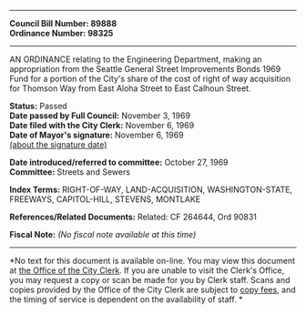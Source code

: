 * * * * *  
  
**Council Bill Number: [](#h0)[](#h2)89888**   
**Ordinance Number: 98325**  
  
* * * * *  
  
AN ORDINANCE relating to the Engineering Department, making an appropriation from the Seattle General Street Improvements Bonds 1969 Fund for a portion of the City's share of the cost of right of way acquisition for Thomson Way from East Aloha Street to East Calhoun Street.  
  
**Status:** Passed   
**Date passed by Full Council:** November 3, 1969   
**Date filed with the City Clerk:** November 6, 1969   
**Date of Mayor's signature:** November 6, 1969   
[(about the signature date)](/~public/approvaldate.htm)   
  
  
**Date introduced/referred to committee:** October 27, 1969   
**Committee:** Streets and Sewers   
  
**Index Terms:** RIGHT-OF-WAY, LAND-ACQUISITION, WASHINGTON-STATE, FREEWAYS, CAPITOL-HILL, STEVENS, MONTLAKE  
  
**References/Related Documents:** Related: CF 264644, Ord 90831  
  
**Fiscal Note:** *(No fiscal note available at this time)*  
  
* * * * *  
  
*No text for this document is available on-line. You may view this document at [the Office of the City Clerk](http://www.seattle.gov/leg/clerk/contactUs.htm). If you are unable to visit the Clerk's Office, you may request a copy or scan be made for you by Clerk staff. Scans and copies provided by the Office of the City Clerk are subject to [copy fees](http://clerk.seattle.gov/~public/clerkfees.htm), and the timing of service is dependent on the availability of staff. *  
  
  
